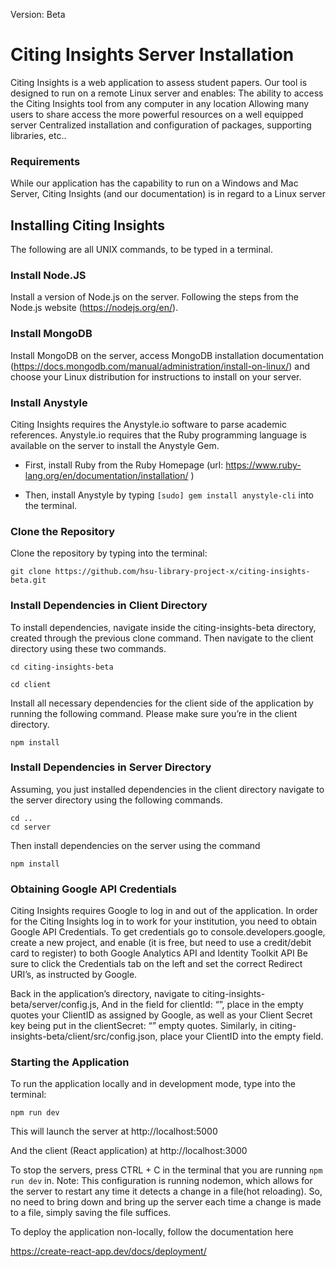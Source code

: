 

Version: Beta

Citing Insights Server Installation
=====
Citing Insights is a web application to assess student papers. Our tool is designed to run on a remote Linux server and enables:
The ability to access the Citing Insights tool from any computer in any location
Allowing many users to share access the more powerful resources on a well equipped server
Centralized installation and configuration of packages, supporting libraries, etc..
### Requirements
While our application has the capability to run on a Windows and Mac Server, Citing Insights (and our documentation) is in regard to a Linux server 
## Installing Citing Insights
The following are all UNIX commands, to be typed in a terminal.  
### Install Node.JS
Install a version of Node.js on the server. Following the steps from the Node.js website (https://nodejs.org/en/).  
### Install MongoDB
Install MongoDB on the server, access MongoDB installation documentation (https://docs.mongodb.com/manual/administration/install-on-linux/)  and choose your Linux distribution for instructions to install on your server.  
### Install Anystyle
Citing Insights requires the Anystyle.io software to parse academic references. Anystyle.io requires that the Ruby programming language  is available on the server to install the Anystyle Gem.

  * First, install Ruby from the Ruby Homepage 
(url: https://www.ruby-lang.org/en/documentation/installation/ )

  * Then, install Anystyle by typing  `[sudo] gem install anystyle-cli` into the terminal. 

### Clone the Repository
Clone the repository by typing into the terminal:

`git clone https://github.com/hsu-library-project-x/citing-insights-beta.git`

### Install Dependencies in Client Directory

To install dependencies, navigate inside the citing-insights-beta directory, created through the previous clone command. Then navigate to the client directory using these two commands. 

`cd citing-insights-beta`

`cd client`

Install all necessary dependencies for the client side of the application by running the following command. Please make sure you’re in the client directory. 

`npm install`

### Install Dependencies in Server Directory

Assuming, you just installed dependencies in the client directory navigate to the server directory using the following commands. 

`cd ..`  
`cd server`

Then install dependencies on the server using the command

`npm install`

### Obtaining Google API Credentials
Citing Insights requires Google to log in and out of the application. In order for the Citing Insights log in to work for your institution, you need to obtain Google API Credentials. To get credentials go to console.developers.google, create a new project, and enable (it is free, but need to use a credit/debit card to register) to both Google Analytics API and Identity Toolkit API
Be sure to click the Credentials tab on the left and set the correct Redirect URI’s, as instructed by Google. 

Back in the application’s directory, navigate to citing-insights-beta/server/config.js,
And in the field for clientId: “”, place in the empty quotes your ClientID as assigned by Google, as well as your Client Secret key being put in the clientSecret: “” empty quotes. 
Similarly, in citing-insights-beta/client/src/config.json, place your ClientID into the empty field. 


### Starting the Application

To run the application locally and in development mode, type into the terminal:

`npm run dev`

This will launch the server at http://localhost:5000

And the client (React application) at http://localhost:3000

To stop the servers, press CTRL + C in the terminal that you are running `npm run dev` in.
Note: This configuration is running nodemon, which allows for the server to restart any time it detects a change in a file(hot reloading). So, no need to bring down and bring up the server each time a change is made to a file, simply saving the file suffices.

To deploy the application non-locally, follow the documentation here

https://create-react-app.dev/docs/deployment/
